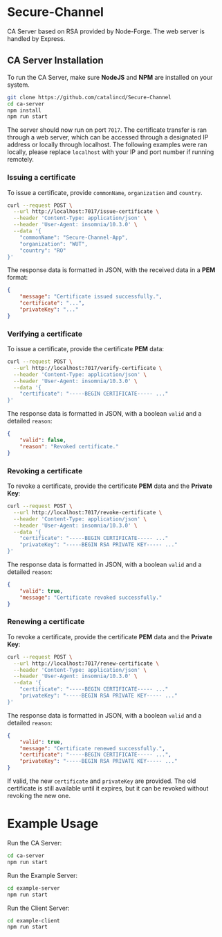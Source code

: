 # Secure-Channel
CA Server based on RSA provided by Node-Forge.
The web server is handled by Express.

## CA Server Installation
To run the CA Server, make sure **NodeJS** and **NPM** are installed on your system.
```bash
git clone https://github.com/catalincd/Secure-Channel
cd ca-server
npm install
npm run start
```
The server should now run on port `7017`. The certificate transfer is ran through a web server, which can be accessed through a designated IP address or locally through localhost. The following examples were ran locally, please replace `localhost` with your IP and port number if running remotely.

### Issuing a certificate
To issue a certificate, provide `commonName`, `organization` and `country`. 

```bash
curl --request POST \
  --url http://localhost:7017/issue-certificate \
  --header 'Content-Type: application/json' \
  --header 'User-Agent: insomnia/10.3.0' \
  --data '{
	"commonName": "Secure-Channel-App",
	"organization": "WUT", 
	"country": "RO"
}'
```
The response data is formatted in JSON, with the received data in a **PEM** format:
```json
{
	"message": "Certificate issued successfully.",
	"certificate": "...",
	"privateKey": "..."
}
```

### Verifying a certificate
To issue a certificate, provide the certificate **PEM**  data: 
```bash
curl --request POST \
  --url http://localhost:7017/verify-certificate \
  --header 'Content-Type: application/json' \
  --header 'User-Agent: insomnia/10.3.0' \
  --data '{
	"certificate": "-----BEGIN CERTIFICATE----- ..."
}'
```
The response data is formatted in JSON, with a boolean `valid` and a detailed `reason`:
```json
{
	"valid": false,
	"reason": "Revoked certificate."
}
```

### Revoking a certificate
To revoke a certificate, provide the certificate **PEM** data and the **Private Key**: 
```bash
curl --request POST \
  --url http://localhost:7017/revoke-certificate \
  --header 'Content-Type: application/json' \
  --header 'User-Agent: insomnia/10.3.0' \
  --data '{
    "certificate": "-----BEGIN CERTIFICATE----- ..."
    "privateKey": "-----BEGIN RSA PRIVATE KEY----- ..."
}'
```
The response data is formatted in JSON, with a boolean `valid` and a detailed `reason`:
```json
{
	"valid": true,
	"message": "Certificate revoked successfully."
}
```

### Renewing a certificate
To revoke a certificate, provide the certificate **PEM** data and the **Private Key**: 
```bash
curl --request POST \
  --url http://localhost:7017/renew-certificate \
  --header 'Content-Type: application/json' \
  --header 'User-Agent: insomnia/10.3.0' \
  --data '{
    "certificate": "-----BEGIN CERTIFICATE----- ..."
    "privateKey": "-----BEGIN RSA PRIVATE KEY----- ..."
}'
```
The response data is formatted in JSON, with a boolean `valid` and a detailed `reason`:
```json
{
	"valid": true,
	"message": "Certificate renewed successfully.",
	"certificate": "-----BEGIN CERTIFICATE----- ...",
	"privateKey": "-----BEGIN RSA PRIVATE KEY----- ..."
}
```
If valid, the new `certificate` and `privateKey` are provided. The old certificate is still available until it expires, but it can be revoked without revoking the new one.


# Example Usage

Run the CA Server:
```bash
cd ca-server
npm run start
```

Run the Example Server:
```bash
cd example-server
npm run start
```

Run the Client Server:
```bash
cd example-client
npm run start
```